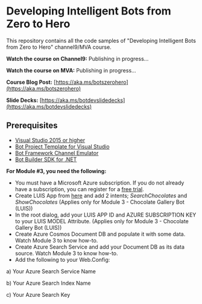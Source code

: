 # Developing Intelligent Bots from Zero to Hero
This repository contains all the code samples of "Developing Intelligent Bots from Zero to Hero" channel9/MVA course.

**Watch the course on Channel9:** Publishing in progress...

**Watch the course on MVA:** Publishing in progress...

**Course Blog Post:** [https://aka.ms/botszerohero](https://aka.ms/botszerohero)

**Slide Decks:** [https://aka.ms/botdevslidedecks](https://aka.ms/botdevslidedecks)

**Prerequisites** 
---------------------------------------------------------------------------------------------------
- [Visual Studio 2015 or higher](https://www.visualstudio.com/downloads/ "Visual Studio 2015 or higher")
- [Bot Project Template for Visual Studio](http://aka.ms/bf-bc-vstemplate)
- [Bot Framework Channel Emulator](http://emulator.botframework.com/ "Bot Framework Channel Emulator")
- [Bot Builder SDK for .NET](https://github.com/Microsoft/BotBuilder "Bot Builder SDK for .NET")

**For Module #3, you need the following:**
- You must have a Microsoft Azure subscription. If you do not already have a subscription, you can register for a [free trial](https://azure.microsoft.com/en-us/free/). 
- Create LUIS App from [here](https://www.luis.ai/home) and add 2 intents; *SearchChocolates* and *ShowChocolates* (Applies only for Module 3 - Chocolate Gallery Bot (LUIS))
- In the root dialog, add your LUIS APP ID and AZURE SUBSCRIPTION KEY to your LUIS MODEL Attribute. (Applies only for Module 3 - Chocolate Gallery Bot (LUIS))
- Create Azure Cosmos Document DB and populate it with some data. Watch Module 3 to know how-to.
- Create Azure Search Service and add your Document DB as its data source. Watch Module 3 to know how-to.
- Add the following to your Web.Config:

a) Your Azure Search Service Name

b) Your Azure Search Index Name

c) Your Azure Search Key